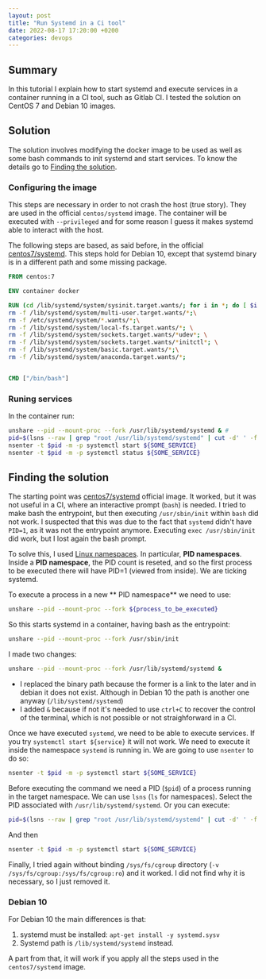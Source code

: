 ```yaml
---
layout: post
title: "Run Systemd in a Ci tool"
date: 2022-08-17 17:20:00 +0200
categories: devops
---
```



## Summary

In this tutorial I explain how to start systemd and execute services in a container running in a CI tool, such as Gitlab CI. I tested the solution on CentOS 7 and Debian 10 images. 


## Solution

The solution involves modifying the docker image to be used as well as some bash commands to init systemd and start services. To know the details go to [Finding the solution](#finding-the-solution).

### Configuring the image 
This steps are necessary in order to not crash the host (true story). They are used in the official `centos/systemd` image. The container will be executed with `--privileged` and for some reason I guess it makes systemd able to interact with the host.

The following steps are based, as said before, in the official [centos7/systemd](https://github.com/CentOS/CentOS-Dockerfiles/blob/master/systemd/centos7/Dockerfile). This steps hold for Debian 10, except that systemd binary is in a different path and some missing package.

```dockerfile
FROM centos:7

ENV container docker

RUN (cd /lib/systemd/system/sysinit.target.wants/; for i in *; do [ $i == systemd-tmpfiles-setup.service ] || rm -f $i; done); \
rm -f /lib/systemd/system/multi-user.target.wants/*;\
rm -f /etc/systemd/system/*.wants/*;\
rm -f /lib/systemd/system/local-fs.target.wants/*; \
rm -f /lib/systemd/system/sockets.target.wants/*udev*; \
rm -f /lib/systemd/system/sockets.target.wants/*initctl*; \
rm -f /lib/systemd/system/basic.target.wants/*;\
rm -f /lib/systemd/system/anaconda.target.wants/*;


CMD ["/bin/bash"]
```

### Runing services

In the container run:

```bash
unshare --pid --mount-proc --fork /usr/lib/systemd/systemd & #
pid=$(lsns --raw | grep "root /usr/lib/systemd/systemd" | cut -d' ' -f 4 | tr -d "\n")
nsenter -t $pid -m -p systemctl start ${SOME_SERVICE}
nsenter -t $pid -m -p systemctl status ${SOME_SERVICE}
```


## Finding the solution

The starting point was [centos7/systemd](https://github.com/CentOS/CentOS-Dockerfiles/blob/master/systemd/centos7/Dockerfile) official image. It worked, but it was not useful in a CI, where an interactive prompt (`bash`) is needed. I tried to make bash the entrypoint, but then executing `/usr/sbin/init` within `bash` did not work.
I suspected that this was due to the fact that `systemd` didn't have `PID=1`, as it was not the entrypoint anymore. Executing `exec /usr/sbin/init` did work, but I lost again the bash prompt.

To solve this, I used [Linux namespaces](https://blog.quarkslab.com/digging-into-linux-namespaces-part-1.html). In particular, **PID namespaces**. Inside a **PID namespace**, the PID count is reseted, and so the first process to be executed there will have PID=1 (viewed from inside). We are ticking systemd.

To execute a process in a new ** PID namespace** we need to use:
```bash
unshare --pid --mount-proc --fork ${process_to_be_executed}
```
So this starts systemd in a container, having bash as the entrypoint:
```bash
unshare --pid --mount-proc --fork /usr/sbin/init
```

I made two changes:
```bash
unshare --pid --mount-proc --fork /usr/lib/systemd/systemd &
```
* I replaced the binary path because the former is a link to the later and in debian it does not exist. Although in Debian 10 the path is another one anyway (`/lib/systemd/systemd`)
* I added `&` because if not it's needed to use `ctrl+C` to recover the control of the terminal, which is not possible or not straighforward in a CI.


Once we have executed `systemd`, we need to be able to execute services. If you try `systemctl start ${service}` it will not work. We need to execute it inside the namespace `systemd` is running in. We are going to use `nsenter` to do so:

```bash
nsenter -t $pid -m -p systemctl start ${SOME_SERVICE}
```
Before executing the command we need a PID (`$pid`) of a process running in the target namespace. We can use `lsns` (`ls` for namespaces). Select the PID associated with `/usr/lib/systemd/systemd`. Or you can execute:

```bash
pid=$(lsns --raw | grep "root /usr/lib/systemd/systemd" | cut -d' ' -f 4 | tr -d "\n")
```
And then
```bash
nsenter -t $pid -m -p systemctl start ${SOME_SERVICE}
```

Finally, I tried again without binding `/sys/fs/cgroup` directory (`-v /sys/fs/cgroup:/sys/fs/cgroup:ro`) and it worked. I did not find why it is necessary, so I just removed it.

### Debian 10

For Debian 10 the main differences is that:
1. systemd must be installed: `apt-get install -y systemd.sysv`
2. Systemd path is `/lib/systemd/systemd` instead.

A part from that, it will work if you apply all the steps used in the `centos7/systemd` image.